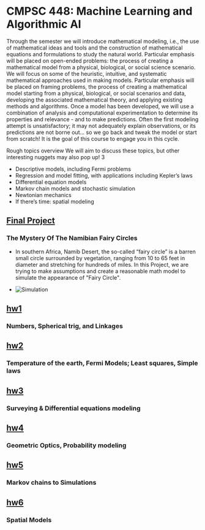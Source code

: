 # CMPSC 448: Machine Learning and Algorithmic AI


Through the semester we will introduce mathematical modeling, i.e., the use of mathematical ideas and tools and the construction of mathematical equations and formulations to study the natural world. Particular emphasis will be placed on open-ended problems: the process of creating a mathematical model from a physical, biological, or social science scenario. We will focus on some of the heuristic, intuitive, and systematic mathematical approaches used in making models. Particular emphasis will be placed on framing problems, the process of creating a mathematical model starting from a physical, biological, or social scenarios and data, developing the associated mathematical theory, and applying existing methods and algorithms. Once a model has been developed, we will use a combination of analysis and computational experimentation to determine its properties and relevance - and to make predictions. Often the first modeling attempt is unsatisfactory; it may not adequately explain observations, or its predictions are not borne out... so we go back and tweak the model or start from scratch! It is the goal of this course to engage you in this cycle.


Rough topics overview
We will aim to discuss these topics, but other interesting nuggets may also pop up!
3
- Descriptive models, including Fermi problems
- Regression and model fitting, with applications including Kepler’s laws
- Differential equation models
- Markov chain models and stochastic simulation
- Newtonian mechanics
- If there’s time: spatial modeling

## [Final Project](Final%20Project)
### The Mystery Of The Namibian Fairy Circles

- In southern Africa, Namib Desert, the so-called “fairy circle” is a barren small circle surrounded by vegetation, ranging from 10 to 65 feet in diameter and stretching for hundreds of miles. In this Project, we are trying to make assumptions and create a reasonable math model to simulate the appearance of "Fairy Circle".

- ![Simulation](output.gif)

## [hw1](Final%20Project)
### Numbers, Spherical trig, and Linkages


## [hw2](hw2)
### Temperature of the earth, Fermi Models; Least squares, Simple laws


## [hw3](hw3)
### Surveying & Differential equations modeling


## [hw4](hw4)
### Geometric Optics, Probability modeling


## [hw5](hw5)
### Markov chains to Simulations


## [hw6](hw6)
### Spatial Models


